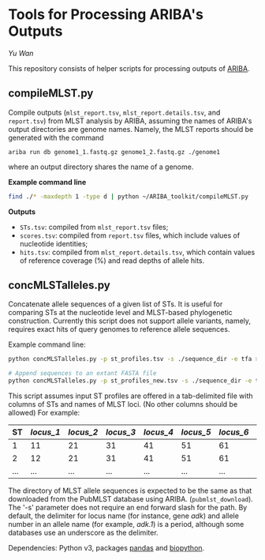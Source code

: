 # Tools for Processing ARIBA's Outputs

*Yu Wan*



This repository consists of helper scripts for processing outputs of [ARIBA](https://github.com/sanger-pathogens/ariba).



## compileMLST.py

Compile outputs (`mlst_report.tsv`, `mlst_report.details.tsv`, and `report.tsv`) from MLST analysis by ARIBA, assuming the names of ARIBA's output directories are genome names. Namely, the MLST reports should be generated with the command 

```
ariba run db genome1_1.fastq.gz genome1_2.fastq.gz ./genome1
```

where an output directory shares the name of a genome.

**Example command line**

```bash
find ./* -maxdepth 1 -type d | python ~/ARIBA_toolkit/compileMLST.py
```

**Outputs**

- `STs.tsv`: compiled from `mlst_report.tsv` files;
- `scores.tsv`: compiled from `report.tsv` files, which include values of nucleotide identities;
- `hits.tsv`: compiled from `mlst_report.details.tsv`, which contain values of reference coverage (%) and read depths of allele hits.



## concMLSTalleles.py

Concatenate allele sequences of a given list of STs. It is useful for comparing STs at the nucleotide
level and MLST-based phylogenetic construction. Currently this script does not support allele variants,
namely, requires exact hits of query genomes to reference allele sequences.

Example command line:
```bash
python concMLSTalleles.py -p st_profiles.tsv -s ./sequence_dir -e tfa > mlstSeqs.fna

# Append sequences to an extant FASTA file
python concMLSTalleles.py -p st_profiles_new.tsv -s ./sequence_dir -e tfa >> mlstSeqs.fna
```

This script assumes input ST profiles are offered in a tab-delimited file with columns of STs and
names of MLST loci. (No other columns should be allowed) For example:

| ST   | _locus\_1_ | *locus\_2* | *locus\_3* | *locus\_4* | *locus\_5* | *locus\_6* | *locus\_7* |
| ---- | ---------- | ---------- | ---------- | ---------- | ---------- | ---------- | ---------- |
| 1    | 11         | 21         | 31         | 41         | 51         | 61         | 71         |
| 2    | 12         | 21         | 31         | 41         | 51         | 61         | 71         |
| ...  | ...        | ...        | ...        | ...        | ...        | ...        | ...        |

The directory of MLST allele sequences is expected to be the same as that downloaded from the PubMLST
database using ARIBA. (`pubmlst_download`). The '-s' parameter does not require an end forward slash
for the path. By default, the delimiter for locus name (for instance, gene _adk_) and allele number in
an allele name (for example, _adk.1_) is a period, although some databases use an underscore as the
delimiter.

Dependencies: Python v3, packages [pandas](https://pandas.pydata.org/) and [biopython](https://biopython.org/).

